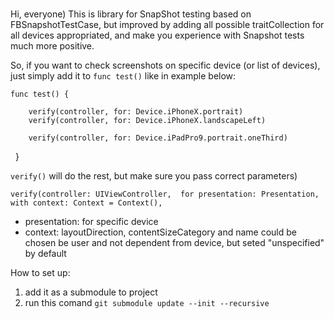 # 

Hi, everyone) This is library for SnapShot testing based on FBSnapshotTestCase, but improved by adding all possible traitCollection for all devices appropriated, and make you experience with Snapshot tests much more positive.

So, if you want to check screenshots on specific device (or list of devices), just simply add it to `func test()` like in example below:

`func test() {`      

        verify(controller, for: Device.iPhoneX.portrait)
        verify(controller, for: Device.iPhoneX.landscapeLeft)
        
        verify(controller, for: Device.iPadPro9.portrait.oneThird)
    }

`verify()` will do the rest, but make sure you pass correct parameters)

`verify(controller: UIViewController, 
        for presentation: Presentation,
        with context: Context = Context(),` 

- presentation: for specific device
- context: layoutDirection, contentSizeCategory and name could be chosen be user and not dependent from device, but seted "unspecified" by default 

How to set up:

1. add it as a submodule to project
2. run this comand `git submodule update --init --recursive`



